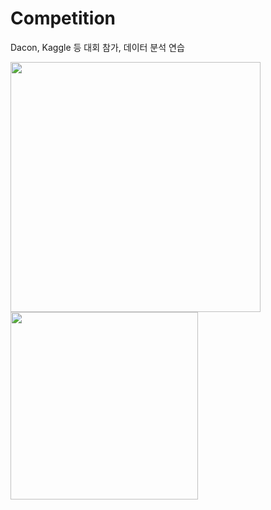 # Competition
Dacon, Kaggle 등 대회 참가, 데이터 분석 연습

<div>
<img src=https://user-images.githubusercontent.com/56110972/103418750-6505e580-4bd3-11eb-84ba-6b2dce838c70.png width=400>

<img src=https://user-images.githubusercontent.com/56110972/103418842-c4fc8c00-4bd3-11eb-9487-76407a6c1b79.png width=300>
</div>
